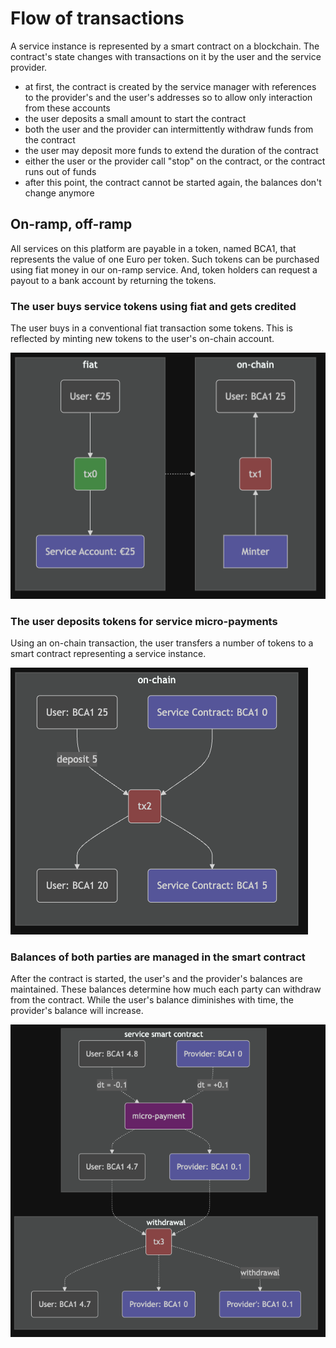 # Flow of transactions

A service instance is represented by a smart contract on a blockchain. The contract's state changes with transactions on it by the user and the service provider.

* at first, the contract is created by the service manager with references to the provider's and the user's addresses so to allow only interaction from these accounts
* the user deposits a small amount to start the contract
* both the user and the provider can intermittently withdraw funds from the contract
* the user may deposit more funds to extend the duration of the contract
* either the user or the provider call "stop" on the contract, or the contract runs out of funds
* after this point, the contract cannot be started again, the balances don't change anymore


## On-ramp, off-ramp

All services on this platform are payable in a token, named BCA1, that represents the value of one Euro per token.
Such tokens can be purchased using fiat money in our on-ramp service. And, token holders can request a payout to a bank account by returning the tokens.

### The user buys service tokens using fiat and gets credited

The user buys in a conventional fiat transaction some tokens. This is reflected by minting new tokens to the user's on-chain account.

![Fiat on-ramp](./img/tx0-1.png)


### The user deposits tokens for service micro-payments

Using an on-chain transaction, the user transfers a number of tokens to a smart contract representing a service instance.

![User deposit](./img/tx2.png)


### Balances of both parties are managed in the smart contract

After the contract is started, the user's and the provider's balances are maintained. These balances determine how much each party can withdraw from the contract. While the user's balance diminishes with time, the provider's balance will increase.

![Service usage debit](./img/tx3.png)
